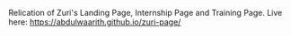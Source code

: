 Relication of Zuri's Landing Page, Internship Page and Training Page.
Live here: https://abdulwaarith.github.io/zuri-page/




